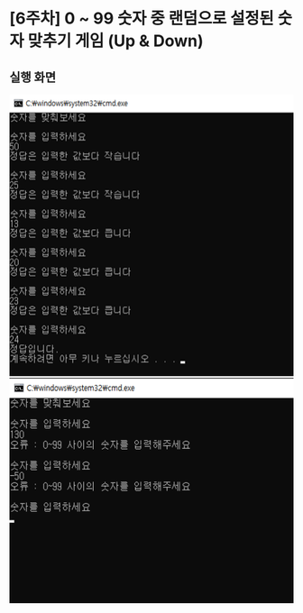 # [6주차] 0 ~ 99 숫자 중 랜덤으로 설정된 숫자 맞추기 게임 (Up & Down)



## 실행 화면

<img src="/Images/week06_result1.png" width="600" height="500" />

<img src="/Images/week06_result2.png" width="600" height="400" />

